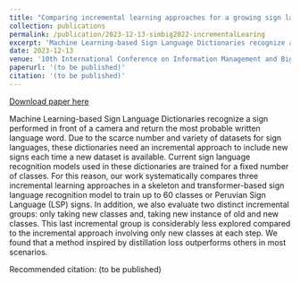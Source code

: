 ```yaml
---
title: "Comparing incremental learning approaches for a growing sign language dictionary"
collection: publications
permalink: /publication/2023-12-13-simbig2022-incrementalLearing
excerpt: 'Machine Learning-based Sign Language Dictionaries recognize a sign performed in front of a camera and return the most probable written language word. Due to the scarce number and variety of datasets for sign languages, these dictionaries need an incremental approach to include new signs each time a new dataset is available. Current sign language recognition models used in these dictionaries are trained for a fixed number of classes. For this reason, our work systematically compares three incremental learning approaches in a skeleton and transformer-based sign language recognition model to train up to 60 classes or Peruvian Sign Language (LSP) signs. In addition, we also evaluate two distinct incremental groups: only taking new classes and, taking new instance of old and new classes. This last incremental group is considerably less explored compared to the incremental approach involving only new classes at each step. We found that a method inspired by distillation loss outperforms others in most scenarios.'
date: 2023-12-13
venue: '10th International Conference on Information Management and Big Data'
paperurl: '(to be published)'
citation: '(to be published)'
---
```


<a href='(to be published)'>Download paper here</a>

Machine Learning-based Sign Language Dictionaries recognize a sign performed in front of a camera and return the most probable written language word. Due to the scarce number and variety of datasets for sign languages, these dictionaries need an incremental approach to include new signs each time a new dataset is available. Current sign language recognition models used in these dictionaries are trained for a fixed number of classes. For this reason, our work systematically compares three incremental learning approaches in a skeleton and transformer-based sign language recognition model to train up to 60 classes or Peruvian Sign Language (LSP) signs. In addition, we also evaluate two distinct incremental groups: only taking new classes and, taking new instance of old and new classes. This last incremental group is considerably less explored compared to the incremental approach involving only new classes at each step. We found that a method inspired by distillation loss outperforms others in most scenarios.

Recommended citation: (to be published)